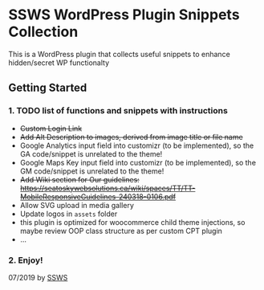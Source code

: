 # SSWS WordPress Plugin Snippets Collection

This is a WordPress plugin that collects useful snippets to enhance hidden/secret WP functionalty 

## Getting Started

### 1. TODO list of functions and snippets with instructions

- ~~Custom Login Link~~
- ~~Add Alt Description to images, derived from image title or file name~~
- Google Analytics input field into customizr (to be implemented), so the GA code/snippet is unrelated to the theme!
- Google Maps Key input field into customizr (to be implemented), so the GM code/snippet is unrelated to the theme!
- ~~Add Wiki section for Our guidelines: https://seatoskywebsolutions.ca/wiki/spaces/TT/TT-MobileResponsiveGuidelines-240318-0106.pdf~~
- Allow SVG upload in media gallery
- Update logos in `assets` folder
- this plugin is optimized for woocommerce child theme injections, so maybe review OOP class structure as per custom CPT plugin
- ...

### 2. Enjoy!

07/2019 by [SSWS](https://www.seatoskywebsolutions.ca/)

